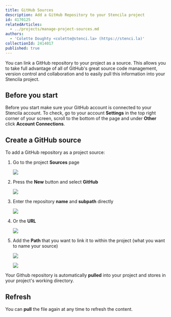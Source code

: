 ```yaml
---
title: GitHub Sources
description: Add a GitHub Repository to your Stencila project
id: 4170125
relatedArticles:
  - ../projects/manage-project-sources.md
authors:
  - 'Colette Doughty <colette@stenci.la> (https://stenci.la)'
collectionId: 2414017
published: true
---
```


You can link a GitHub repository to your project as a source. This allows you to take full advantage of all of GitHub's great source code management, version control and collaboration and to easily pull this information into your Stencila project.  

## Before you start

Before you start make sure your GitHub account is connected to your Stencila account. To check, go to your account **Settings** in the top right corner of your screen, scroll to the bottom of the page and under **Other** click **Account Connections**.

## Create a GitHub source

To add a GitHub repository as a project source:

1. Go to the project **Sources** page

    ![](http://stencila.github.io/hub/manager/snaps/project-sources-menu-item.png)

2. Press the **New** button and select **GitHub**

    ![](http://stencila.github.io/hub/manager/snaps/project-sources-new-button.png)

3. Enter the repository **name** and **subpath** directly 

    ![](http://stencila.github.io/hub/manager/snaps/project-sources-new-github-repo.png)
    
4. Or the **URL**  
    
    ![](http://stencila.github.io/hub/manager/snaps/project-sources-new-github-url.png)

5. Add the **Path** that you want to link it to within the project (what you want to name your source) 

    ![](http://stencila.github.io/hub/manager/snaps/project-sources-new-path-field.png)

    ![](http://stencila.github.io/hub/manager/snaps/project-sources-new-create-button.png)

Your Github repository is automatically **pulled** into your project and stores in your project's working directory.

## Refresh 

You can **pull** the file again at any time to refresh the content.
